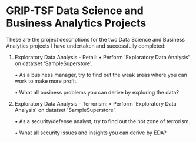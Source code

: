 # GRIP-TSF Data Science and Business Analytics Projects

These are the project descriptions for the two Data Science and Business Analytics projects I have undertaken and successfully completed:

1. Exploratory Data Analysis - Retail:
	• Perform 'Exploratory Data Analysis' on datatset 'SampleSuperstore'.

 	• As a business manager, try to find out the weak areas where you can work to make more profit.

	• What all business problems you can derive by exploring the data?

3. Exploratory Data Analysis - Terrorism:
   	• Perform 'Exploratory Data Analysis' on datatset 'SampleSuperstore'.
   
	• As a security/defense analyst, try to find out the hot zone of terrorism.

	• What all security issues and insights you can derive by EDA?
